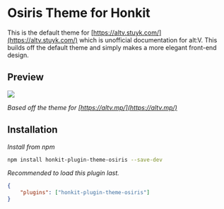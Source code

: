 # Osiris Theme for Honkit

This is the default theme for [https://altv.stuyk.com/](https://altv.stuyk.com/) which is unofficial documentation for alt:V. This builds off the default theme and simply makes a more elegant front-end design.

## Preview

![](https://i.imgur.com/kzT9QIQ.png)

_Based off the theme for [https://altv.mp/](https://altv.mp/)_

## Installation

_Install from npm_

```sh
npm install honkit-plugin-theme-osiris --save-dev
```

_Recommended to load this plugin last._

```json
{
    "plugins": ["honkit-plugin-theme-osiris"]
}
```
